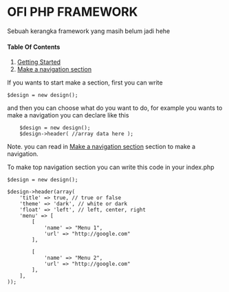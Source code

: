 # OFI PHP FRAMEWORK

Sebuah kerangka framework yang masih belum jadi hehe

#### Table Of Contents
<ol>
  <li> <a href="#gettingStarted">Getting Started</a> </li>
  <li> <a href="#navigation">Make a navigation section</a> </li>
</ol>

<div id="gettingStarted">
   If you wants to start make a section, first you can write 
        
	$design = new design();
	
   and then you can choose what do you want to do, for example you wants to make a navigation you can declare like this
   
        $design = new design();
        $design->header( //array data here );
	
   Note. you can read in <a href="#navigation">Make a navigation section</a> section to make a navigation.
   
</div>

<div id="navigation">
	To make top navigation section you can write this code in your index.php
	
	$design = new design();

    $design->header(array(
        'title' => true, // true or false
        'theme' => 'dark', // white or dark
        'float' => 'left', // left, center, right
        'menu' => [
            [
                'name' => "Menu 1",
                'url' => "http://google.com"
            ],

            [
                'name' => "Menu 2",
                'url' => "http://google.com"
            ],
        ],        
    ));
</div>
